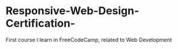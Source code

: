 # Responsive-Web-Design-Certification-
First course I learn in FreeCodeCamp, related to Web Development 
